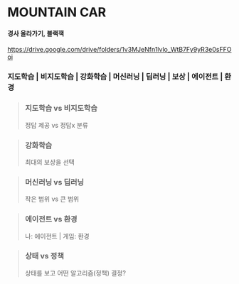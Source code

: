 # MOUNTAIN CAR

#### 경사 올라가기, 블랙잭

https://drive.google.com/drive/folders/1v3MJeNfn1lvlo_WtB7Fy9yR3e0sFFOoi

### 지도학습 | 비지도학습 | 강화학습 | 머신러닝 | 딥러닝 | 보상 | 에이전트 | 환경

> ### 지도학습 vs 비지도학습
> 정답 제공 vs 정답x 분류

> ### 강화학습
> 최대의 보상을 선택

> ### 머신러닝 vs 딥러닝
> 작은 범위 vs 큰 범위

> ### 에이전트 vs 환경
> 나: 에이전트 | 게임: 환경

> ### 상태 vs 정책
> 상태를 보고 어떤 알고리즘(정책) 결정?
